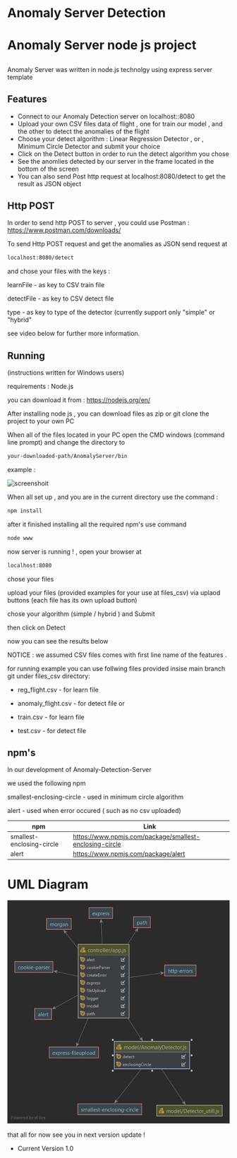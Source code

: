 # Anomaly Server Detection



# Anomaly Server node js project
## 

Anomaly Server was written in node.js technolgy using express server template




## Features

- Connect to our Anomaly Detection server on localhost::8080
- Upload your own CSV files data of flight , one for train our model , and the other to detect the anomalies of the flight
- Choose your detect algorithm :
 Linear Regression Detector , or , Minimum Circle Detector and submit your choice
- Click on the Detect button in order to run the detect algorithm you chose
- See the anomlies detected by our server in the frame located in the bottom of the screen
- You can also send Post http request at localhost:8080/detect to get the result as JSON object


## Http POST

In order to send http POST to server , you could use 
Postman : https://www.postman.com/downloads/

To send Http POST request and get the anomalies as JSON send request at  

```bash
localhost:8080/detect
```

and chose your files with the keys : 

learnFile  - as key to CSV train file

detectFile  - as key to CSV detect file

type - as key to type of the detector (currently support only "simple" or "hybrid"

see video below for further more information.





## Running
(instructions written for Windows users)

requirements : Node.js 

you can download it from : https://nodejs.org/en/

After installing node js , you can download files as zip or git clone the project to your own PC

When all of the files located in your PC open the CMD windows (command line prompt) and change the directory to 

```bash
your-downloaded-path/AnomalyServer/bin
```

example :


![screenshoit](https://user-images.githubusercontent.com/64739791/119964278-b7e09f00-bfb1-11eb-917a-3a29bfc76b70.png)

When all set up , and you are in the current directory use the command :

```bash
npm install
```
after it finished installing all the required npm's use command

```bash
node www
```
now server is running ! , open your browser at 

```bash
localhost:8080
```
chose your files 

upload your files (provided examples for your use at files_csv) via uplaod buttons 
(each file has its own upload button)

chose your algorithm (simple / hybrid ) and Submit

then click on Detect

now you can see the results below


 NOTICE : we assumed CSV files comes with first line name of the features .

for running example you can use follwing files provided insise main branch git under files_csv directory: 

* reg_flight.csv - for learn file
* anomaly_flight.csv - for detect file
or 

* train.csv - for learn file
* test.csv - for detect file

## npm's 

In our development of Anomaly-Detection-Server

we used the following npm

smallest-enclosing-circle - used in minimum circle algorithm

alert - used when error occured ( such as no csv uploaded) 


| npm | Link |
| ------ | ------ |
| smallest-enclosing-circle |https://www.npmjs.com/package/smallest-enclosing-circle |
| alert | https://www.npmjs.com/package/alert



# UML Diagram 

![alt text](uml.jpeg)


that all for now see you in next version update !

* Current Version 1.0 








